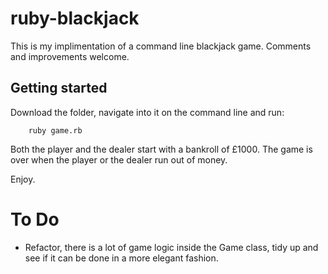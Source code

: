 # ruby-blackjack

This is my implimentation of a command line blackjack game. 
Comments and improvements welcome. 

## Getting started
Download the folder, navigate into it on the command line and run:

        ruby game.rb

Both the player and the dealer start with a bankroll of £1000. The game is over when the player or the dealer run out of money.

Enjoy. 

# To Do
 * Refactor, there is a lot of game logic inside the Game class, tidy up and see if it can be done in a more elegant fashion.
